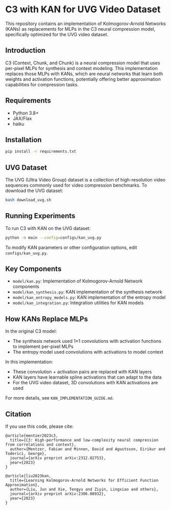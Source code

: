 # C3 with KAN for UVG Video Dataset

This repository contains an implementation of Kolmogorov-Arnold Networks (KANs) as replacements for MLPs in the C3 neural compression model, specifically optimized for the UVG video dataset.

## Introduction

C3 (Context, Chunk, and Chunk) is a neural compression model that uses per-pixel MLPs for synthesis and context modeling. This implementation replaces those MLPs with KANs, which are neural networks that learn both weights and activation functions, potentially offering better approximation capabilities for compression tasks.

## Requirements

- Python 3.8+
- JAX/Flax
- haiku

## Installation

```bash
pip install -r requirements.txt
```

## UVG Dataset

The UVG (Ultra Video Group) dataset is a collection of high-resolution video sequences commonly used for video compression benchmarks. To download the UVG dataset:

```bash
bash download_uvg.sh
```

## Running Experiments

To run C3 with KAN on the UVG dataset:

```bash
python -m main --config=configs/kan_uvg.py
```

To modify KAN parameters or other configuration options, edit `configs/kan_uvg.py`.

## Key Components

- `model/kan.py`: Implementation of Kolmogorov-Arnold Network components
- `model/kan_synthesis.py`: KAN implementation of the synthesis network
- `model/kan_entropy_models.py`: KAN implementation of the entropy model
- `model/kan_integration.py`: Integration utilities for KAN models

## How KANs Replace MLPs

In the original C3 model:
- The synthesis network used 1×1 convolutions with activation functions to implement per-pixel MLPs
- The entropy model used convolutions with activations to model context

In this implementation:
- These convolution + activation pairs are replaced with KAN layers
- KAN layers have learnable spline activations that can adapt to the data
- For the UVG video dataset, 3D convolutions with KAN activations are used

For more details, see `KAN_IMPLEMENTATION_GUIDE.md`.

## Citation

If you use this code, please cite:

```
@article{mentzer2023c3,
  title={C3: High-performance and low-complexity neural compression from correlations and context},
  author={Mentzer, Fabian and Minnen, David and Agustsson, Eirikur and Toderici, George},
  journal={arXiv preprint arXiv:2312.02753},
  year={2023}
}

@article{liu2023kan,
  title={Learning Kolmogorov-Arnold Networks for Efficient Function Approximation},
  author={Liu, Jun and Xie, Tengyu and Ziyin, Lingxiao and others},
  journal={arXiv preprint arXiv:2306.08932},
  year={2023}
}
```
